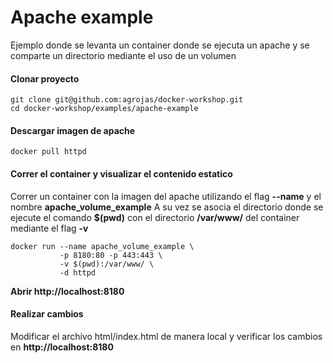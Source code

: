 # Apache example
Ejemplo donde se levanta un container donde se ejecuta un apache y se comparte un directorio mediante el uso de un volumen

#### Clonar proyecto
```
git clone git@github.com:agrojas/docker-workshop.git
cd docker-workshop/examples/apache-example
```

#### Descargar imagen de apache

```
docker pull httpd
```


#### Correr el container y visualizar el contenido estatico

Correr un container con la imagen del apache utilizando el flag **--name** y el nombre __apache_volume_example__
A su vez se asocia el directorio donde se ejecute el comando **$(pwd)** con el directorio **/var/www/** del container mediante el flag **-v**

```
docker run --name apache_volume_example \
           -p 8180:80 -p 443:443 \
           -v $(pwd):/var/www/ \
           -d httpd
```

__Abrir http://localhost:8180__

#### Realizar cambios
Modificar el archivo html/index.html de manera local y verificar los cambios en 
__http://localhost:8180__


